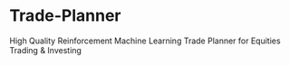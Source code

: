 # Trade-Planner
High Quality Reinforcement Machine Learning Trade Planner for Equities Trading &amp; Investing
